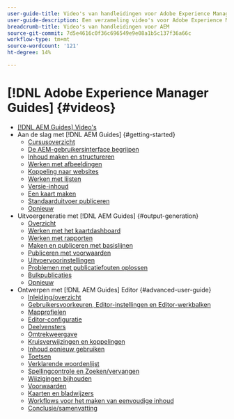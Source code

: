 ```yaml
---
user-guide-title: Video's van handleidingen voor Adobe Experience Manager
user-guide-description: Een verzameling video's voor Adobe Experience Manager-handleidingen.
breadcrumb-title: Video's van handleidingen voor AEM
source-git-commit: 7d5e4616c0f36c696549e9e08a1b5c137f36a66c
workflow-type: tm+mt
source-wordcount: '121'
ht-degree: 14%

---
```



# [!DNL Adobe Experience Manager Guides] {#videos}

+ [[!DNL AEM Guides] Video&#39;s](overview.md)
+ Aan de slag met [!DNL AEM Guides] {#getting-started}
   + [Cursusoverzicht](./course-1/overview.md)
   + [De AEM-gebruikersinterface begrijpen](./course-1/understanding-the-aem-user-interface.md)
   + [Inhoud maken en structureren](./course-1/creating-and-structuring-content.md)
   + [Werken met afbeeldingen](./course-1/working-with-images.md)
   + [Koppeling naar websites](./course-1/linking-to-websites.md)
   + [Werken met lijsten](./course-1/working-with-lists.md)
   + [Versie-inhoud](./course-1/versioning-content.md)
   + [Een kaart maken](./course-1/creating-a-map.md)
   + [Standaarduitvoer publiceren](./course-1/publishing-default-output.md)
   + [Opnieuw](./course-1/recap.md)
+ Uitvoergeneratie met [!DNL AEM Guides] {#output-generation}
   + [Overzicht](./course-2/overview.md)
   + [Werken met het kaartdashboard](./course-2/introduction-to-the-map-dashboard.md)
   + [Werken met rapporten](./course-2/working-with-reports.md)
   + [Maken en publiceren met basislijnen](./course-2/creating-and-publishing-with-baselines.md)
   + [Publiceren met voorwaarden](./course-2/publishing-with-conditions.md)
   + [Uitvoervoorinstellingen](./course-2/output-presets.md)
   + [Problemen met publicatiefouten oplossen](./course-2/troubleshooting-publishing-errors.md)
   + [Bulkpublicaties](./course-2/bulk-publishing.md)
   + [Opnieuw](./course-2/recap.md)
+ Ontwerpen met [!DNL AEM Guides] Editor {#advanced-user-guide}
   + [Inleiding/overzicht](./course-3/overview.md)
   + [Gebruikersvoorkeuren, Editor-instellingen en Editor-werkbalken](./course-3/user-settings-preferences-toolbars.md)
   + [Mapprofielen](./course-3/folder-profiles.md)
   + [Editor-configuratie](./course-3/editor-configuration.md)
   + [Deelvensters](./course-3/panels.md)
   + [Omtrekweergave](./course-3/outline-view.md)
   + [Kruisverwijzingen en koppelingen](./course-3/cross-references-and-links.md)
   + [Inhoud opnieuw gebruiken](./course-3/content-reuse.md)
   + [Toetsen](./course-3/keys.md)
   + [Verklarende woordenlijst](./course-3/glossary.md)
   + [Spellingcontrole en Zoeken/vervangen](./course-3/spell-check.md)
   + [Wijzigingen bijhouden](./course-3/track-changes.md)
   + [Voorwaarden](./course-3/conditions.md)
   + [Kaarten en bladwijzers](./course-3/maps-and-bookmaps.md)
   + [Workflows voor het maken van eenvoudige inhoud](./course-3/simple-content-creation-workflows.md)
   + [Conclusie/samenvatting](./course-3/recap.md)